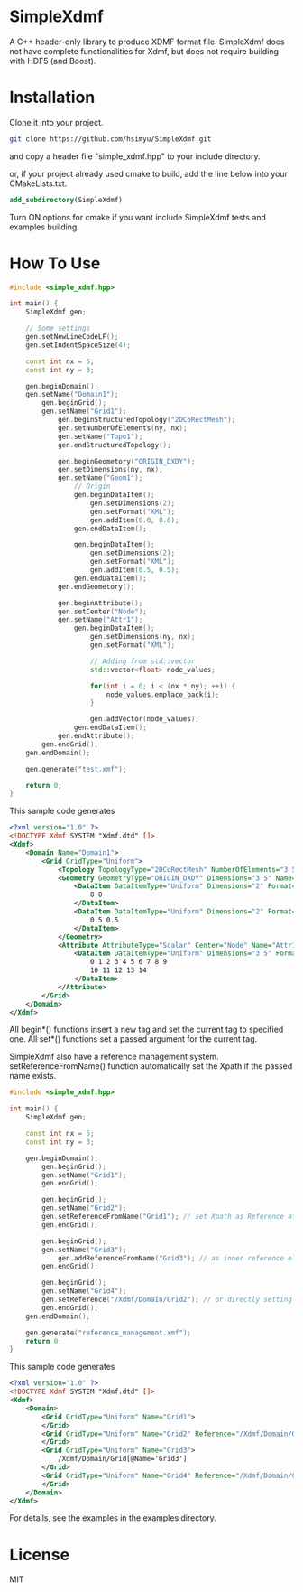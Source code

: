 # SimpleXdmf
A C++ header-only library to produce XDMF format file.
SimpleXdmf does not have complete functionalities for Xdmf, but does not require building with HDF5 (and Boost).

# Installation
Clone it into your project.
```bash
git clone https://github.com/hsimyu/SimpleXdmf.git
```
and copy a header file "simple_xdmf.hpp" to your include directory.

or, if your project already used cmake to build,
add the line below into your CMakeLists.txt.
```cmake
add_subdirectory(SimpleXdmf)
```
Turn ON options for cmake if you want include SimpleXdmf tests and examples building.

# How To Use
```cpp
#include <simple_xdmf.hpp>

int main() {
    SimpleXdmf gen;

    // Some settings
    gen.setNewLineCodeLF();
    gen.setIndentSpaceSize(4);

    const int nx = 5;
    const int ny = 3;

    gen.beginDomain();
    gen.setName("Domain1");
        gen.beginGrid();
        gen.setName("Grid1");
            gen.beginStructuredTopology("2DCoRectMesh");
            gen.setNumberOfElements(ny, nx);
            gen.setName("Topo1");
            gen.endStructuredTopology();

            gen.beginGeometory("ORIGIN_DXDY");
            gen.setDimensions(ny, nx);
            gen.setName("Geom1");
                // Origin
                gen.beginDataItem();
                    gen.setDimensions(2);
                    gen.setFormat("XML");
                    gen.addItem(0.0, 0.0);
                gen.endDataItem();

                gen.beginDataItem();
                    gen.setDimensions(2);
                    gen.setFormat("XML");
                    gen.addItem(0.5, 0.5);
                gen.endDataItem();
            gen.endGeometory();

            gen.beginAttribute();
            gen.setCenter("Node");
            gen.setName("Attr1");
                gen.beginDataItem();
                    gen.setDimensions(ny, nx);
                    gen.setFormat("XML");

                    // Adding from std::vector
                    std::vector<float> node_values;

                    for(int i = 0; i < (nx * ny); ++i) {
                        node_values.emplace_back(i);
                    }

                    gen.addVector(node_values);
                gen.endDataItem();
            gen.endAttribute();
        gen.endGrid();
    gen.endDomain();

    gen.generate("test.xmf");

    return 0;
}
```

This sample code generates
```xml
<?xml version="1.0" ?>
<!DOCTYPE Xdmf SYSTEM "Xdmf.dtd" []>
<Xdmf>
    <Domain Name="Domain1">
        <Grid GridType="Uniform">
            <Topology TopologyType="2DCoRectMesh" NumberOfElements="3 5" Name="Topo1"/>
            <Geometry GeometryType="ORIGIN_DXDY" Dimensions="3 5" Name="Geom1">
                <DataItem DataItemType="Uniform" Dimensions="2" Format="XML">
                    0 0 
                </DataItem>
                <DataItem DataItemType="Uniform" Dimensions="2" Format="XML">
                    0.5 0.5 
                </DataItem>
            </Geometry>
            <Attribute AttributeType="Scalar" Center="Node" Name="Attr1">
                <DataItem DataItemType="Uniform" Dimensions="3 5" Format="XML">
                    0 1 2 3 4 5 6 7 8 9 
                    10 11 12 13 14
                </DataItem>
            </Attribute>
        </Grid>
    </Domain>
</Xdmf>
```

All begin*() functions insert a new tag and set the current tag to specified one.
All set*() functions set a passed argument for the current tag.

SimpleXdmf also have a reference management system.
setReferenceFromName() function automatically set the Xpath if the passed name exists.

```cpp
#include <simple_xdmf.hpp>

int main() {
    SimpleXdmf gen;

    const int nx = 5;
    const int ny = 3;

    gen.beginDomain();
        gen.beginGrid();
        gen.setName("Grid1");
        gen.endGrid();

        gen.beginGrid();
        gen.setName("Grid2");
        gen.setReferenceFromName("Grid1"); // set Xpath as Reference attribute
        gen.endGrid();

        gen.beginGrid();
        gen.setName("Grid3");
            gen.addReferenceFromName("Grid3"); // as inner reference element
        gen.endGrid();

        gen.beginGrid();
        gen.setName("Grid4");
        gen.setReference("/Xdmf/Domain/Grid2"); // or directly setting
        gen.endGrid();
    gen.endDomain();

    gen.generate("reference_management.xmf");
    return 0;
}
```

This sample code generates

```xml
<?xml version="1.0" ?>
<!DOCTYPE Xdmf SYSTEM "Xdmf.dtd" []>
<Xdmf>
    <Domain>
        <Grid GridType="Uniform" Name="Grid1">
        </Grid>
        <Grid GridType="Uniform" Name="Grid2" Reference="/Xdmf/Domain/Grid[@Name='Grid1']">
        </Grid>
        <Grid GridType="Uniform" Name="Grid3">
            /Xdmf/Domain/Grid[@Name='Grid3'] 
        </Grid>
        <Grid GridType="Uniform" Name="Grid4" Reference="/Xdmf/Domain/Grid2">
        </Grid>
    </Domain>
</Xdmf>
```

For details, see the examples in the examples directory.

# License
MIT
